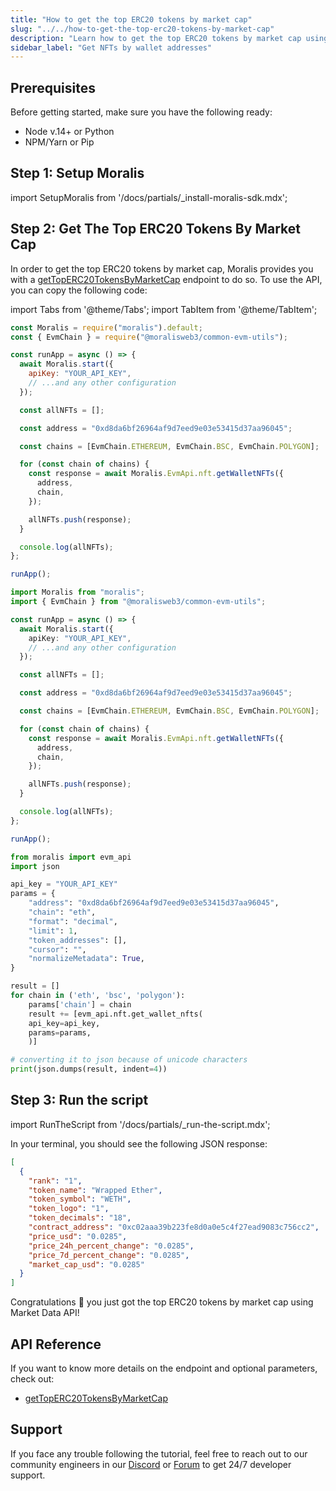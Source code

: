 ```yaml
---
title: "How to get the top ERC20 tokens by market cap"
slug: "../../how-to-get-the-top-erc20-tokens-by-market-cap"
description: "Learn how to get the top ERC20 tokens by market cap using Market Data API."
sidebar_label: "Get NFTs by wallet addresses"
---
```


## Prerequisites

Before getting started, make sure you have the following ready:

- Node v.14+ or Python
- NPM/Yarn or Pip

## Step 1: Setup Moralis

import SetupMoralis from '/docs/partials/\_install-moralis-sdk.mdx';

<SetupMoralis node="moralis @moralisweb3/common-evm-utils" python="moralis" />

## Step 2: Get The Top ERC20 Tokens By Market Cap

In order to get the top ERC20 tokens by market cap, Moralis provides you with a [getTopERC20TokensByMarketCap](/web3-data-api/evm/reference/get-top-erc20-tokens-by-market-cap) endpoint to do so. To use the API, you can copy the following code:

import Tabs from '@theme/Tabs';
import TabItem from '@theme/TabItem';

<Tabs groupId="programming-language">
  <TabItem value="javascript" label="index.js (JavaScript)" default>

```javascript index.js
const Moralis = require("moralis").default;
const { EvmChain } = require("@moralisweb3/common-evm-utils");

const runApp = async () => {
  await Moralis.start({
    apiKey: "YOUR_API_KEY",
    // ...and any other configuration
  });

  const allNFTs = [];

  const address = "0xd8da6bf26964af9d7eed9e03e53415d37aa96045";

  const chains = [EvmChain.ETHEREUM, EvmChain.BSC, EvmChain.POLYGON];

  for (const chain of chains) {
    const response = await Moralis.EvmApi.nft.getWalletNFTs({
      address,
      chain,
    });

    allNFTs.push(response);
  }

  console.log(allNFTs);
};

runApp();
```

</TabItem>
<TabItem value="typescript" label="index.ts (TypeScript)">

```typescript index.ts
import Moralis from "moralis";
import { EvmChain } from "@moralisweb3/common-evm-utils";

const runApp = async () => {
  await Moralis.start({
    apiKey: "YOUR_API_KEY",
    // ...and any other configuration
  });

  const allNFTs = [];

  const address = "0xd8da6bf26964af9d7eed9e03e53415d37aa96045";

  const chains = [EvmChain.ETHEREUM, EvmChain.BSC, EvmChain.POLYGON];

  for (const chain of chains) {
    const response = await Moralis.EvmApi.nft.getWalletNFTs({
      address,
      chain,
    });

    allNFTs.push(response);
  }

  console.log(allNFTs);
};

runApp();
```

</TabItem>
<TabItem value="python" label="index.py (Python)">

```python index.py
from moralis import evm_api
import json

api_key = "YOUR_API_KEY"
params = {
    "address": "0xd8da6bf26964af9d7eed9e03e53415d37aa96045",
    "chain": "eth",
    "format": "decimal",
    "limit": 1,
    "token_addresses": [],
    "cursor": "",
    "normalizeMetadata": True,
}

result = []
for chain in ('eth', 'bsc', 'polygon'):
	params['chain'] = chain
	result += [evm_api.nft.get_wallet_nfts(
    api_key=api_key,
    params=params,
	)]

# converting it to json because of unicode characters
print(json.dumps(result, indent=4))
```

</TabItem>
</Tabs>

## Step 3: Run the script

import RunTheScript from '/docs/partials/\_run-the-script.mdx';

<RunTheScript />

In your terminal, you should see the following JSON response:

```json
[
  {
    "rank": "1",
    "token_name": "Wrapped Ether",
    "token_symbol": "WETH",
    "token_logo": "1",
    "token_decimals": "18",
    "contract_address": "0xc02aaa39b223fe8d0a0e5c4f27ead9083c756cc2",
    "price_usd": "0.0285",
    "price_24h_percent_change": "0.0285",
    "price_7d_percent_change": "0.0285",
    "market_cap_usd": "0.0285"
  }
]
```

Congratulations 🥳 you just got the top ERC20 tokens by market cap using Market Data API!

## API Reference

If you want to know more details on the endpoint and optional parameters, check out:

- [getTopERC20TokensByMarketCap](/web3-data-api/evm/reference/get-top-erc20-tokens-by-market-cap) 

## Support

If you face any trouble following the tutorial, feel free to reach out to our community engineers in our [Discord](https://moralis.io/discord) or [Forum](https://forum.moralis.io) to get 24/7 developer support.
